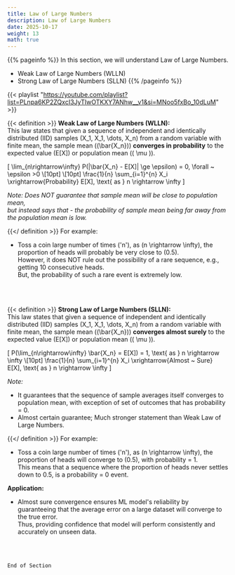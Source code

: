 ```yaml
---
title: Law of Large Numbers
description: Law of Large Numbers
date: 2025-10-17
weight: 13
math: true
---
```


{{% pageinfo %}}
In this section, we will understand Law of Large Numbers.<br>
- Weak Law of Large Numbers (WLLN)
- Strong Law of Large Numbers (SLLN)
{{% /pageinfo %}}

{{< playlist "https://youtube.com/playlist?list=PLnpa6KP2ZQxcI3JyTIwOTKXY7ANhw__v1&si=MNoo5fxBo_10dLuM" >}}
<br>

{{< definition >}}
**Weak Law of Large Numbers (WLLN):** <br>
This law states that given a sequence of independent and identically distributed (IID) samples \(X_1, X_1, \dots, X_n\)
from a random variable with finite mean, the sample mean (\(\bar{X_n}\)) **converges in probability** to 
the expected value \(E[X]\) or population mean (\( \mu \)).

\[
\lim_{n\rightarrow\infty} P(|\bar{X_n} - E[X]| \ge \epsilon) = 0, \forall ~ \epsilon >0 \\[10pt] \\[10pt]
\frac{1}{n} \sum_{i=1}^{n} X_i \xrightarrow{Probability} E[X], \text{ as } n \rightarrow \infty
\]
<br>

*Note: Does NOT guarantee that sample mean will be close to population mean, <br> 
but instead says that - the probability of sample mean being far away from the population mean is low.*

{{</ definition >}}
For example:
- Toss a coin large number of times \('n'\), as \(n \rightarrow \infty\), the proportion of heads will probably be very 
close to \(0.5\). <br>
However, it does NOT rule out the possibility of a rare sequence, e.g., getting 10 consecutive heads. <br>
But, the probability of such a rare event is extremely low. <br>

<br><br>

{{< definition >}}
**Strong Law of Large Numbers (SLLN):** <br>
This law states that given a sequence of independent and identically distributed (IID) samples \(X_1, X_1, \dots, X_n\)
from a random variable with finite mean, the sample mean (\(\bar{X_n}\)) **converges almost surely** to 
the expected value \(E[X]\) or population mean (\( \mu \)).

\[
P(\lim_{n\rightarrow\infty} \bar{X_n} = E[X]) = 1, \text{ as } n \rightarrow \infty \\[10pt]
\frac{1}{n} \sum_{i=1}^{n} X_i \xrightarrow{Almost ~ Sure} E[X], \text{ as } n \rightarrow \infty
\]
<br>

*Note:*
- It guarantees that the sequence of sample averages itself converges to population mean, with exception of set of 
outcomes that has probability = 0.
- Almost certain guarantee; Much stronger statement than Weak Law of Large Numbers.

{{</ definition >}}
For example:
- Toss a coin large number of times \('n'\), as \(n \rightarrow \infty\), the proportion of heads will converge 
to \(0.5\), with probability = 1. <br>
This means that a sequence where the proportion of heads never settles down to 0.5, is a probability = 0 event. <br>

**Application:**
- Almost sure convergence ensures ML model's reliability by guaranteeing that the average error on a large dataset will
converge to the true error. <br>
Thus, providing confidence that model will perform consistently and accurately on unseen data.

<br><br>

```End of Section```